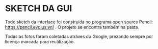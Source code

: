 # SKETCH DA GUI



Todo sketch da interface foi construída no programa open source Pencil: https://pencil.evolus.vn/ .
O projeto se encontra também na pasta.

Todas as fotos foram coletadas atráves do Google, prezando sempre por licença marcada para reutilização.


